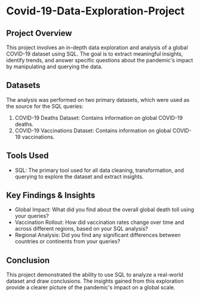 # Covid-19-Data-Exploration-Project
## Project Overview

This project involves an in-depth data exploration and analysis of a global COVID-19 dataset using SQL. The goal is to extract meaningful insights, identify trends, and answer specific questions about the pandemic's impact by manipulating and querying the data.

## Datasets

The analysis was performed on two primary datasets, which were used as the source for the SQL queries:

1.  COVID-19 Deaths Dataset: Contains information on global COVID-19 deaths.
2.  COVID-19 Vaccinations Dataset: Contains information on global COVID-19 vaccinations.

## Tools Used

* SQL: The primary tool used for all data cleaning, transformation, and querying to explore the dataset and extract insights.

## Key Findings & Insights

* Global Impact: What did you find about the overall global death toll using your queries?
* Vaccination Rollout: How did vaccination rates change over time and across different regions, based on your SQL analysis?
* Regional Analysis: Did you find any significant differences between countries or continents from your queries?

## Conclusion

This project demonstrated the ability to use SQL to analyze a real-world dataset and draw conclusions. The insights gained from this exploration provide a clearer picture of the pandemic's impact on a global scale.
